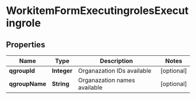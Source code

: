 
# WorkitemFormExecutingrolesExecutingrole

## Properties
Name | Type | Description | Notes
------------ | ------------- | ------------- | -------------
**qgroupId** | **Integer** | Organazation IDs available |  [optional]
**qgroupName** | **String** | Organazation names available |  [optional]



